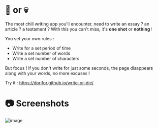 # 📝 or 💀

The most chill writing app you'll encounter, need to write an essay ? an article ? a testament ? 
With this you can't miss, it's **one shot** or **nothing** !

You set your own rules : 
- Write for a set period of time
- Write a set number of words
- Write a set number of characters

But focus ! If you don't write for just some seconds, the page disappears along with your words, no more excuses !

Try it : https://dorifor.github.io/write-or-die/

# 📷 Screenshots
![image](https://github.com/user-attachments/assets/6748c5fa-0211-44c0-b8c8-9cef7c16b429)
